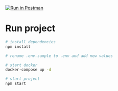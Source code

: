[![Run in Postman](https://run.pstmn.io/button.svg)](https://app.getpostman.com/run-collection/74b0cd5ae60eb722129f#?env%5BHackinSampa%5D=W3siZW5hYmxlZCI6dHJ1ZSwia2V5IjoiZG9tYWluIiwidmFsdWUiOiJsb2NhbGhvc3Q6MzAwMCIsInR5cGUiOiJ0ZXh0In1d)

# Run project
```bash
# install dependencies
npm install

# rename .env.sample to .env and add new values

# start docker
docker-compose up -d

# start project
npm start
```